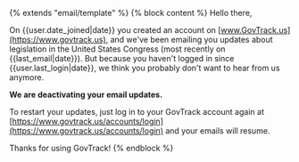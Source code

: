 {% extends "email/template" %}
{% block content %}
Hello there,

On {{user.date_joined|date}} you created an account on [www.GovTrack.us](https://www.govtrack.us),
and we've been emailing you updates about legislation in the United States Congress (most recently on {{last_email|date}}).
But because you haven't logged in since {{user.last_login|date}}, we think you probably don't want to
hear from us anymore.

**We are deactivating your email updates.**

To restart your updates, just log in to your GovTrack account again at [https://www.govtrack.us/accounts/login](https://www.govtrack.us/accounts/login)
and your emails will resume.

Thanks for using GovTrack!
{% endblock %}
